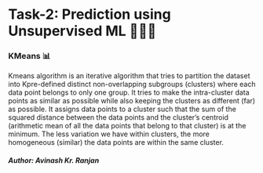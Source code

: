 # Task-2: Prediction using Unsupervised ML 👨🏻‍💻

### KMeans 📊

Kmeans algorithm is an iterative algorithm that tries to partition the dataset into Kpre-defined distinct non-overlapping 
subgroups (clusters) where each data point belongs to only one group. It tries to make the intra-cluster data points 
as similar as possible while also keeping the clusters as different (far) as possible. It assigns data points 
to a cluster such that the sum of the squared distance between the data points and the cluster’s centroid 
(arithmetic mean of all the data points that belong to that cluster) is at the minimum. The less variation 
we have within clusters, the more homogeneous (similar) the data points are within the same cluster.

#### _Author: Avinash Kr. Ranjan_ 
